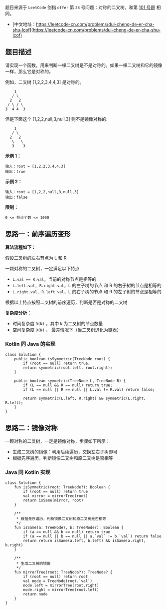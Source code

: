 题目来源于 `LeetCode` 剑指 `offer` 第 `28` 号问题：对称的二叉树。和第 [101 号题](https://leetcode-cn.com/problems/symmetric-tree/) 相同。

* [中文地址：https://leetcode-cn.com/problems/dui-cheng-de-er-cha-shu-lcof](https://leetcode-cn.com/problems/dui-cheng-de-er-cha-shu-lcof)

## 题目描述

请实现一个函数，用来判断一棵二叉树是不是对称的。如果一棵二叉树和它的镜像一样，那么它是对称的。

例如，二叉树 [1,2,2,3,4,4,3] 是对称的。

```
    1
   / \
  2   2
 / \ / \
3  4 4  3
```

但是下面这个 [1,2,2,null,3,null,3] 则不是镜像对称的:

```
    1
   / \
  2   2
   \   \
   3    3
```

**示例 1：**

```
输入：root = [1,2,2,3,4,4,3]
输出：true
```

**示例 2：**

```
输入：root = [1,2,2,null,3,null,3]
输出：false
```

**限制：**

```
0 <= 节点个数 <= 1000
```

## 思路一：前序遍历变形

**算法流程如下：**

假设二叉树的左右节点为 L 和 R

一颗对称的二叉树，一定满足以下特点

* `L.val == R.val`，当前的对称节点是相等的
* `L.left.val, R.right.val`，L 的左子树的节点 和 R 的右子树的节点是相等的
* `L.right.val, R.left.val`，L 的右子树的节点 和 R 的左子树的节点是相等的

根据以上特点按照二叉树的前序遍历，判断是否是对称的二叉树

**复杂度分析：**

* 时间复杂度 `O(N)` ，其中 `N` 为二叉树的节点数量
* 空间复杂度 `O(N)` ， 最差情况下（当二叉树退化为链表）

### Kotlin 同 Java 的实现

```
class Solution {
    public boolean isSymmetric(TreeNode root) {
        if (root == null) return true;
        return symmetric(root.left, root.right);
    }

    public boolean symmetric(TreeNode L, TreeNode R) {
        if (L == null && R == null) return true;
        if (L == null || R == null || L.val != R.val) return false;

        return symmetric(L.left, R.right) && symmetric(L.right, R.left);
    }
}
```

## 思路二：镜像对称

一颗对称的二叉树，一定是镜像对称，步骤如下所示：

* 生成二叉树的镜像：利用后续遍历，交换左右子树即可
* 根据先序遍历，判断镜像二叉树和原二叉树是否相等

### Java 同 Kotlin 实现

```
class Solution {
    fun isSymmetric(root: TreeNode?): Boolean {
        if (root == null) return true
        val mirror = mirrorTree(root)
        return isSame(mirror, root)
    }

    /**
     * 根据先序遍历，判断镜像二叉树和原二叉树是否相等
     */
    fun isSame(a: TreeNode?, b: TreeNode?): Boolean {
        if (a == null && b == null) return true
        if (a == null || b == null || a.`val` != b.`val`) return false
        return return isSame(a.left, b.left) && isSame(a.right, b.right)
    }

    /**
     * 生成二叉树的镜像
     */
    fun mirrorTree(root: TreeNode?): TreeNode? {
        if (root == null) return root
        val node = TreeNode(root.`val`)
        node.left = mirrorTree(root.right)
        node.right = mirrorTree(root.left)
        return node
    }
}
```


